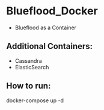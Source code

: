 # Blueflood_Docker
* Blueflood as a Container

## Additional Containers:
* Cassandra </br>
* ElasticSearch

## How to run:
docker-compose up -d
